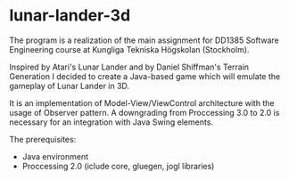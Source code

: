 # lunar-lander-3d

The program is a realization of the main assignment for DD1385 Software Engineering course at Kungliga Tekniska Högskolan (Stockholm).

Inspired by Atari's Lunar Lander and by Daniel Shiffman's Terrain Generation I decided to create a Java-based game which will emulate the gameplay of Lunar Lander in 3D.

It is an implementation of Model-View/ViewControl architecture with the usage of Observer pattern. A downgrading from Proccessing 3.0 to 2.0 is necessary for an integration with Java Swing elements.

The prerequisites:
- Java environment
- Proccessing 2.0 (iclude core, gluegen, jogl libraries)
